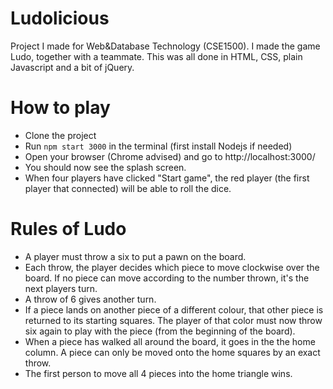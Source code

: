 # Ludolicious
Project I made for Web&amp;Database Technology (CSE1500). I made the game Ludo, together with a teammate. This was all done in HTML, CSS, plain Javascript and a bit of jQuery.

# How to play
- Clone the project
- Run `npm start 3000` in the terminal (first install Nodejs if needed)
- Open your browser (Chrome advised) and go to http://localhost:3000/
- You should now see the splash screen.
- When four players have clicked "Start game", the red player (the first player that connected) will be able to roll the dice.

# Rules of Ludo
- A player must throw a six to put a pawn on the board.
- Each throw, the player decides which piece to move clockwise over the board. If no piece can move according to the number thrown, it's the next players turn.
- A throw of 6 gives another turn.
- If a piece lands on another piece of a different colour, that other piece is returned to its starting squares. The player of that color must now throw six again to play with the piece (from the beginning of the board).
- When a piece has walked all around the board, it goes in the the home column. A piece can only be moved onto the home squares by an exact throw.
- The first person to move all 4 pieces into the home triangle wins.

